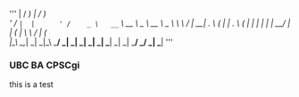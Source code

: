 '''
  |  /        _)      |  /                                                     _)       
  ' /    _` |  |      ' /    _ \   __ `__ \   __ \    _ \  __ \    _ \ \ \   /  |   __| 
  . \   (   |  |      . \   (   |  |   |   |  |   |   __/  |   |  (   | \ \ /   |  (    
 _|\_\ \__,_| _|     _|\_\ \___/  _|  _|  _| _|  _| \___| _|  _| \___/   \_/   _| \___|
 ''' 
                                                                                       
### UBC BA CPSCgi

this is a test


<!--
**kaikom/kaikom** is a ✨ _special_ ✨ repository because its `README.md` (this file) appears on your GitHub profile.

Here are some ideas to get you started:

- 🔭 I’m currently working on ...
- 🌱 I’m currently learning ...
- 👯 I’m looking to collaborate on ...
- 🤔 I’m looking for help with ...
- 💬 Ask me about ...
- 📫 How to reach me: ...
- 😄 Pronouns: ...
- ⚡ Fun fact: ...
-->
